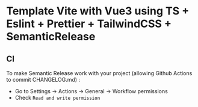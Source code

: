 # Template Vite with Vue3 using TS + Eslint + Prettier + TailwindCSS + SemanticRelease

## CI

To make Semantic Release work with your project  (allowing Github Actions to commit CHANGELOG.md) :
- Go to Settings -> Actions -> General -> Workflow permissions
- Check `Read and write permission`